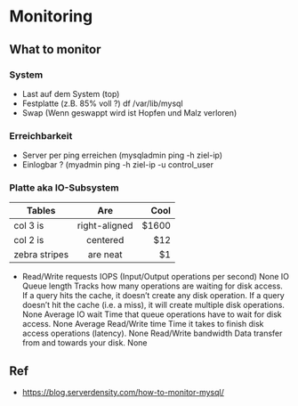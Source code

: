 # Monitoring

## What to monitor 

### System 

  * Last auf dem System (top) 
  * Festplatte (z.B. 85% voll ?) df /var/lib/mysql
  * Swap (Wenn geswappt wird ist Hopfen und Malz verloren) 
  
### Erreichbarkeit 

  * Server per ping erreichen (mysqladmin ping -h ziel-ip) 
  * Einlogbar ? (myadmin ping -h ziel-ip -u control_user 
 
### Platte aka IO-Subsystem 

| Tables        | Are           | Cool  |
| ------------- |:-------------:| -----:|
| col 3 is      | right-aligned | $1600 |
| col 2 is      | centered      |   $12 |
| zebra stripes | are neat      |    $1 |

  * Read/Write requests	IOPS (Input/Output operations per second)	None
IO Queue length	Tracks how many operations are waiting for disk access. If a query hits the cache, it doesn’t create any disk operation. If a query doesn’t hit the cache (i.e. a miss), it will create multiple disk operations.	None
Average IO wait	Time that queue operations have to wait for disk access.	None
Average Read/Write time	Time it takes to finish disk access operations (latency).	None
Read/Write bandwidth	Data transfer from and towards your disk.	None



## Ref 

  * https://blog.serverdensity.com/how-to-monitor-mysql/
